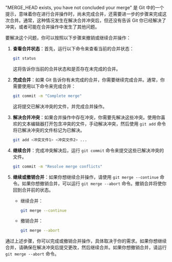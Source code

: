 
"MERGE_HEAD exists, you have not concluded your merge" 是 Git 中的一个提示，意味着你在进行合并操作时，尚未完成合并，还需要进一步的步骤来完成这次合并。通常，这种情况发生在解决合并冲突后，但还没有告诉 Git 你已经解决了冲突，或者可能在合并操作中发生了其他问题。

要解决这个问题，你可以按照以下步骤来撤销或继续合并操作：

1. **查看合并状态**：首先，运行以下命令来查看当前的合并状态：

   ```bash
   git status
   ```

   这将告诉你当前的合并状态和是否存在未完成的合并。

2. **完成合并**：如果 Git 告诉你有未完成的合并，你需要继续完成合并。通常，你需要使用以下命令来完成合并：

   ```bash
   git commit -m "Complete merge"
   ```

   这将提交已解决冲突的文件，并完成合并操作。

3. **解决合并冲突**：如果合并操作中存在冲突，你需要先解决这些冲突。使用你喜欢的文本编辑器打开包含冲突的文件，手动解决冲突，然后使用 `git add` 命令将已解决冲突的文件标记为已解决。

   ```bash
   git add <冲突文件1> <冲突文件2> ...
   ```

4. **继续合并**：完成冲突解决后，运行 `git commit` 命令来提交这些已解决冲突的文件。

   ```bash
   git commit -m "Resolve merge conflicts"
   ```

5. **继续或撤销合并**：如果你想继续合并操作，请使用 `git merge --continue` 命令。如果你想撤销合并，可以运行 `git merge --abort` 命令。撤销合并将使你回到合并前的状态。

   - 继续合并：

     ```bash
     git merge --continue
     ```

   - 撤销合并：

     ```bash
     git merge --abort
     ```

通过上述步骤，你可以完成或撤销合并操作，具体取决于你的需求。如果你想继续合并，请确保在解决冲突后提交更改，然后继续合并。如果你想撤销合并，请运行 `git merge --abort` 命令。
